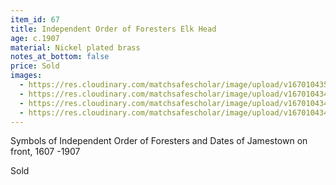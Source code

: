 ```yaml
---
item_id: 67
title: Independent Order of Foresters Elk Head
age: c.1907
material: Nickel plated brass
notes_at_bottom: false
price: Sold
images:
  - https://res.cloudinary.com/matchsafescholar/image/upload/v1670104350/Foresters4.jpg
  - https://res.cloudinary.com/matchsafescholar/image/upload/v1670104349/Foresters1.jpg
  - https://res.cloudinary.com/matchsafescholar/image/upload/v1670104348/Foresters2.jpg
  - https://res.cloudinary.com/matchsafescholar/image/upload/v1670104347/Foresters3.jpg
---
```

Symbols of Independent Order of Foresters and Dates of Jamestown on front, 1607 -1907

Sold